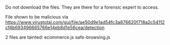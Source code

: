 Do not download the files. They are there for a forensic expert to access.

File shown to be malicious via https://www.virustotal.com/gui/file/ae50d9e1ad54fc3a876620f718a2c54112cf4b693496665766e14eb8d1e56cea/detection 

2 files are tainted:
ecommerce.js
safe-browsing.js
